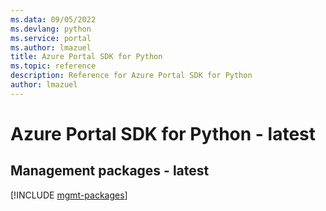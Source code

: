 ```yaml
---
ms.data: 09/05/2022
ms.devlang: python
ms.service: portal
ms.author: lmazuel
title: Azure Portal SDK for Python
ms.topic: reference
description: Reference for Azure Portal SDK for Python
author: lmazuel
---
```

# Azure Portal SDK for Python - latest

## Management packages - latest
[!INCLUDE [mgmt-packages](portal-mgmt-index.md)]